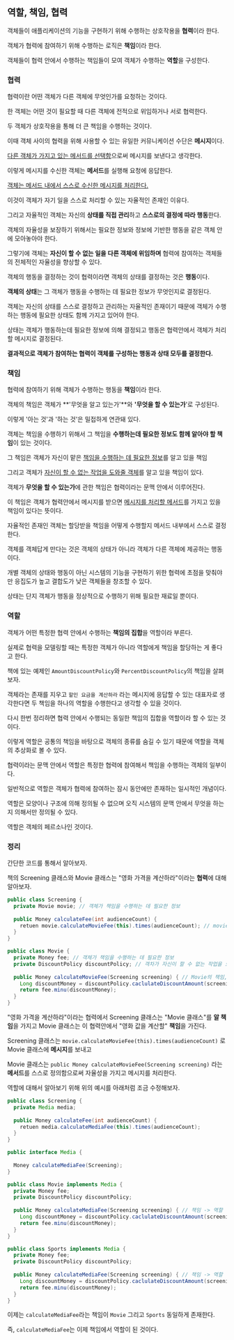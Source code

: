 ## 역할, 책임, 협력



객체들이 애플리케이션의 기능을 구현하기 위해 수행하는 상호작용을 **협력**이라 한다.

객체가 협력에 참여하기 위해 수행하는 로직은 **책임**이라 한다.

객체들이 협력 안에서 수행하는 책임들이 모여 객체가 수행하는 **역할**을 구성한다.



### 협력

협력이란 어떤 객체가 다른 객체에 무엇인가를 요청하는 것이다.

한 객체는 어떤 것이 필요할 때 다른 객체에 전적으로 위임하거나 서로 협력한다.

두 객체가 상호작용을 통해 더 큰 책임을 수행하는 것이다.



이때 객체 사이의 협력을 위해 사용할 수 있는 유일한 커뮤니케이션 수단은 **메시지**이다.

<u>다른 객체가 가지고 있는 메서드를 선택함</u>으로써 메시지를 보낸다고 생각한다.

이렇게 메시지를 수신한 객체는 **메서드**를 실행해 요청에 응답한다.

<u>객체는 메서드 내에서 스스로 수신한 메시지를 처리한다.</u>

이것이 객체가 자기 일을 스스로 처리할 수 있는 자율적인 존재인 이유다.



그리고 자율적인 객체는 자신의 **상태를 직접 관리**하고 **스스로의 결정에 따라 행동**한다.

객체의 자율성을 보장하기 위해서는 필요한 정보와 정보에 기반한 행동을 같은 객체 안에 모아놓아야 한다.

그렇기에 객체는 **자신이 할 수 없는 일을 다른 객체에 위임하며** 협력에 참여하는 객체들의 전체적인 자율성을 향상할 수 있다.



객체의 행동을 결정하는 것이 협력이라면 객체의 상태를 결정하는 것은 **행동**이다.

**객체의 상태**는 그 객체가 행동을 수행하는 데 필요한 정보가 무엇인지로 결정된다.

객체는 자신의 상태를 스스로 결정하고 관리하는 자율적인 존재이기 때문에 객체가 수행하는 행동에 필요한 상태도 함께 가지고 있어야 한다.



상태는 객체가 행동하는데 필요한 정보에 의해 결정되고 행동은 협력안에서 객체가 처리할 메시지로 결정된다.

**결과적으로 객체가 참여하는 협력이 객체를 구성하는 행동과 상태 모두를 결정한다.**



### 책임

협력에 참여하기 위해 객체가 수행하는 행동을 **책임**이라 한다.

객체의 책임은 객체가 **'무엇을 알고 있는가'**와 **'무엇을 할 수 있는가**'로 구성된다.

이렇게 '아는 것'과 '하는 것'은 밀접하게 연관돼 있다.



객체는 책임을 수행하기 위해서 그 책임을 **수행하는데 필요한 정보도 함께 알아야 할 책임**이 있는 것이다.

그 책임은 객체가 자신이 맡은 <u>책임을 수행하는 데 필요한 정보</u>를 알고 있을 책임

그리고 객체가  <u>자신이 할 수 없는 작업을 도와줄 객체</u>를 알고 있을 책임이 있다.



객체가 **무엇을 할 수 있는가**에 관한 책임은 협력이라는 문맥 안에서 이루어진다.

이 책임은 객체가 협력안에서 메시지를 받으면 <u>메시지를 처리할 메서드</u>를 가지고 있을 책임이 있다는 뜻이다.

자율적인 존재인 객체는 할당받을 책임을 어떻게 수행할지 메서드 내부에서 스스로 결정한다.



객체를 객체답게 만다는 것은 객체의 상태가 아니라 객체가 다른 객체에 제공하는 행동이다.

개별 객체의 상태와 행동이 아닌 시스템의 기능을 구현하기 위한 협력에 초점을 맞춰야만 응집도가 높고 결합도가 낮은 객체들을 창조할 수 있다.

상태는 단지 객체가 행동을 정상적으로 수행하기 위해 필요한 재료일 뿐이다.



### 역할

객체가 어떤 특정한 협력 안에서 수행하는 **책임의 집합**을 역할이라 부른다.

실제로 협력을 모델링할 때는 특정한 객체가 아니라 역할에게 책임을 할당하는 게 좋다고 한다.



책에 있는 예제인 `AmountDiscountPolicy`와 `PercentDiscountPolicy`의 책임을 살펴보자.

객체라는 존재를 지우고 `할인 요금을 계산하라` 라는 메시지에 응답할 수 있는 대표자로 생각한다면 두 책임을 하나의 역할을 수행한다고 생각할 수 있을 것이다.

다시 한번 정리하면 협력 안에서 수행되는 동일한 책임의 집합을 역할이라 할 수 있는 것이다.



이렇게 역할은 공통의 책임을 바탕으로 객체의 종류를 숨길 수 있기 때문에 역할을 객체의 추상화로 볼 수 있다.



협력이라는 문맥 안에서 역할은 특정한 협력에 참여해서 책임을 수행하는 객체의 일부이다.

일반적으로 역할은 객체가 협력에 참여하는 잠시 동안에만 존재하는 일시적인 개념이다.

역할은 모양이나 구조에 의해 정의될 수 없으며 오직 시스템의 문맥 안에서 무엇을 하는지 의해서만 정의될 수 있다.

역할은 객체의 페르소나인 것이다.



### 정리

간단한 코드를 통해서 알아보자.



책의 Screening 클래스와  Movie 클래스는 "영화 가격을 계산하라"이라는 **협력**에 대해 알아보자.

```java
public class Screening {
  private Movie movie; // 객체가 책임을 수행하는 데 필요한 정보
  
  public Money calculateFee(int audienceCount) {
    retuen movie.calculateMovieFee(this).times(audienceCount); // movie에게 보내는 메시지
  }
}
```

```java
public class Movie {
  private Money fee; // 객체가 책임을 수행하는 데 필요한 정보
  private DiscountPolicy discountPolicy; // 객차가 자신이 할 수 없는 작업을 도아줄 객체
  
  public Money calculateMovieFee(Screening screening) { // Movie의 책임, 즉 "영화 가격을 계산하라"라는 협력에서 메시지를 받아 처리하는 메서드
    Long discountMoney = discountPolicy.caclulateDiscountAmount(screening);
    return fee.minu(discountMoney);
  }
}
```

"영화 가격을 계산하라"이라는 협력에서 Screening 클래스는 "Movie 클래스"를 **알 책임**을 가지고 Movie 클래스는 이 협력안에서 "영화 값을 계산할" **책임**을 가진다. 

Screening 클래스는 `movie.calculateMovieFee(this).times(audienceCount)` 로 Movie 클래스에 **메시지**를 보내고

Movie 클래스는 `public Money calculateMovieFee(Screening screening)`  라는 **메서드**를 스스로 정의함으로써 자율성을 가지고 메시지를 처리한다.



역할에 대해서 알아보기 위해 위의 예시를 아래처럼 조금 수정해보자.

```java
public class Screening {
  private Media media;
  
  public Money calculateFee(int audienceCount) {
    retuen media.calculateMediaFee(this).times(audienceCount);
  }
}
```

```java
public interface Media {
  
  Money calculateMediaFee(Screening);
}
```

```java
public class Movie implements Media {
  private Money fee; 
  private DiscountPolicy discountPolicy;
  
  public Money calculateMediaFee(Screening screening) { // 책임 -> 역할
    Long discountMoney = discountPolicy.caclulateDiscountAmount(screening);
    return fee.minu(discountMoney);
  }
}
```

```java
public class Sports implements Media {
  private Money fee; 
  private DiscountPolicy discountPolicy;
  
  public Money calculateMediaFee(Screening screening) { // 책임 -> 역할
    Long discountMoney = discountPolicy.caclulateDiscountAmount(screening);
    return fee.minu(discountMoney);
  }
}
```

이제는 `calculateMediaFee`라는 책임이 `Movie` 그리고 `Sports` 동일하게 존재한다.

즉, `calculateMediaFee`는 이제 책임에서 역할이 된 것이다.
